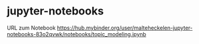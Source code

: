 # jupyter-notebooks

URL zum Notebook
https://hub.mybinder.org/user/malteheckelen-jupyter-notebooks-83o2qvwk/notebooks/topic_modeling.ipynb

